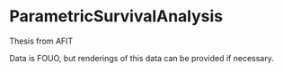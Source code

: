 # ParametricSurvivalAnalysis
Thesis from AFIT

Data is FOUO, but renderings of this data can be provided if necessary.
